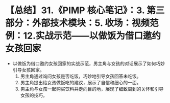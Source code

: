 # 【总结】31.《PIMP 核心笔记》：3. 第三部分：外部技术模块：5. 收场：视频范例：12.实战示范——以做饭为借口邀约女孩回家

-   以做饭为借口邀约女孩回家的实战示范，男主角与女孩的对话展示了如何巧妙引导女孩回家。
    1.  男主角通过询问女孩是否吃饭，巧妙地引导女孩回答未吃饭。
    2.  男主角提出给女孩做饭吃的建议，展示了自信和细心的一面。
    3.  男主角与女孩一起购买饮料并走向目的地，展现了细致周到的关怀和引导女孩的技巧。